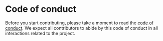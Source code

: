 # Code of conduct
<a id="markdown-code-of-conduct" name="code-of-conduct"></a>

Before you start contributing, please take a moment to read the
[code of conduct](https://www.rust-lang.org/policies/code-of-conduct). We expect all contributors to
abide by this code of conduct in all interactions related to the project.